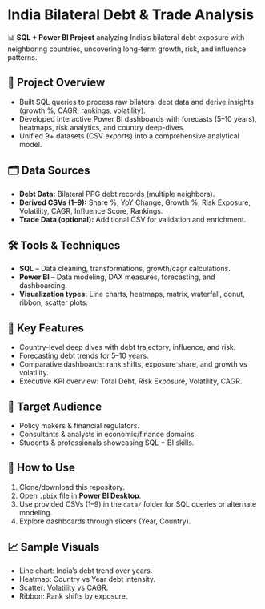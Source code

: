 
# India Bilateral Debt & Trade Analysis

📊 **SQL + Power BI Project** analyzing India’s bilateral debt exposure with neighboring countries, uncovering long-term growth, risk, and influence patterns.

## 🔎 Project Overview

* Built SQL queries to process raw bilateral debt data and derive insights (growth %, CAGR, rankings, volatility).
* Developed interactive Power BI dashboards with forecasts (5–10 years), heatmaps, risk analytics, and country deep-dives.
* Unified 9+ datasets (CSV exports) into a comprehensive analytical model.

## 🗂 Data Sources

* **Debt Data:** Bilateral PPG debt records (multiple neighbors).
* **Derived CSVs (1–9):** Share %, YoY Change, Growth %, Risk Exposure, Volatility, CAGR, Influence Score, Rankings.
* **Trade Data (optional):** Additional CSV for validation and enrichment.

## 🛠 Tools & Techniques

* **SQL** – Data cleaning, transformations, growth/cagr calculations.
* **Power BI** – Data modeling, DAX measures, forecasting, and dashboarding.
* **Visualization types:** Line charts, heatmaps, matrix, waterfall, donut, ribbon, scatter plots.

## 📌 Key Features

* Country-level deep dives with debt trajectory, influence, and risk.
* Forecasting debt trends for 5–10 years.
* Comparative dashboards: rank shifts, exposure share, and growth vs volatility.
* Executive KPI overview: Total Debt, Risk Exposure, Volatility, CAGR.

## 🎯 Target Audience

* Policy makers & financial regulators.
* Consultants & analysts in economic/finance domains.
* Students & professionals showcasing SQL + BI skills.

## 🚀 How to Use

1. Clone/download this repository.
2. Open `.pbix` file in **Power BI Desktop**.
3. Use provided CSVs (1–9) in the `data/` folder for SQL queries or alternate modeling.
4. Explore dashboards through slicers (Year, Country).

## 📈 Sample Visuals

* Line chart: India’s debt trend over years.
* Heatmap: Country vs Year debt intensity.
* Scatter: Volatility vs CAGR.
* Ribbon: Rank shifts by exposure.

